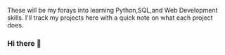 These will be my forays into learning Python,SQL,and Web Development skills. I'll track my projects here with a quick note on what each project does.







### Hi there 👋

<!--
**TEV1996/TEV1996** is a ✨ _special_ ✨ repository because its `README.md` (this file) appears on your GitHub profile.

Here are some ideas to get you started:

- 🔭 I’m currently working on ...
- 🌱 I’m currently learning ...
- 👯 I’m looking to collaborate on ... Anything, it's my passion to work in this field.
- 💬 Ask me about ... Data Engineering,or Machine Learning 
- 📫 How to reach me: ThomasTev.1996@gmail.com
- 😄 Pronouns: ...
- ⚡ Fun fact: ...
-->

